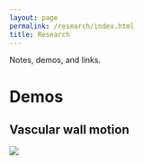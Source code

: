```yaml
---
layout: page
permalink: /research/index.html
title: Research
---
```


Notes, demos, and links.

# Demos

## Vascular wall motion

<div class="third">
<img src="/images/research/vesselwall.wmv">
</div>
<br>